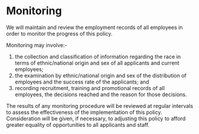 # Monitoring

We will maintain and review the employment records of all employees in order to monitor the progress of this policy.

Monitoring may involve:-
1. the collection and classification of information regarding the race in terms of ethnic/national origin and sex of all applicants and current employees;
2. the examination by ethnic/national origin and sex of the distribution of employees and the success rate of the applicants; and
3. recording recruitment, training and promotional records of all employees, the decisions reached and the reason for those decisions.

The results of any monitoring procedure will be reviewed at regular intervals to assess the effectiveness of the implementation of this policy. Consideration will be given, if necessary, to adjusting this policy to afford greater equality of opportunities to all applicants and staff.
